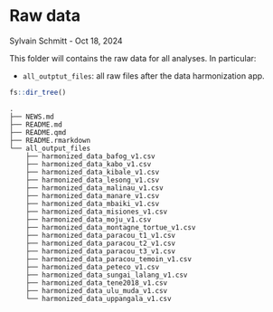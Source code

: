 # Raw data
Sylvain Schmitt -
Oct 18, 2024

This folder will contains the raw data for all analyses. In particular:

- `all_outptut_files`: all raw files after the data harmonization app.

``` r
fs::dir_tree()
```

    .
    ├── NEWS.md
    ├── README.md
    ├── README.qmd
    ├── README.rmarkdown
    └── all_output_files
        ├── harmonized_data_bafog_v1.csv
        ├── harmonized_data_kabo_v1.csv
        ├── harmonized_data_kibale_v1.csv
        ├── harmonized_data_lesong_v1.csv
        ├── harmonized_data_malinau_v1.csv
        ├── harmonized_data_manare_v1.csv
        ├── harmonized_data_mbaiki_v1.csv
        ├── harmonized_data_misiones_v1.csv
        ├── harmonized_data_moju_v1.csv
        ├── harmonized_data_montagne_tortue_v1.csv
        ├── harmonized_data_paracou_t1_v1.csv
        ├── harmonized_data_paracou_t2_v1.csv
        ├── harmonized_data_paracou_t3_v1.csv
        ├── harmonized_data_paracou_temoin_v1.csv
        ├── harmonized_data_peteco_v1.csv
        ├── harmonized_data_sungai_lalang_v1.csv
        ├── harmonized_data_tene2018_v1.csv
        ├── harmonized_data_ulu_muda_v1.csv
        └── harmonized_data_uppangala_v1.csv
